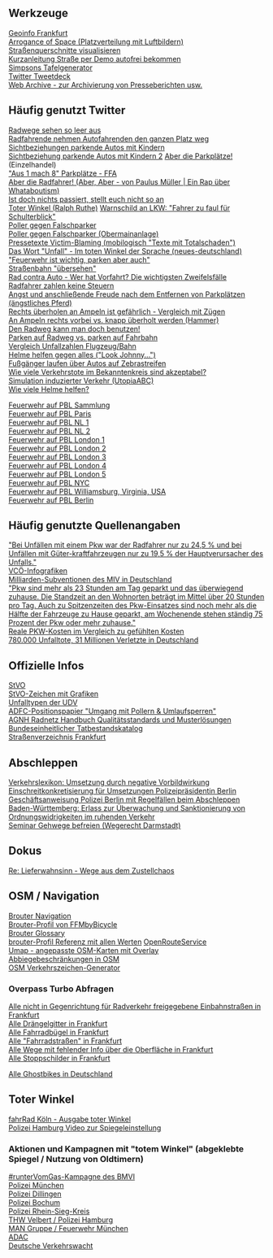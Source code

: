 Werkzeuge
-----
[Geoinfo Frankfurt](https://geoinfo.frankfurt.de/mapbender/application/stadtplan)  
[Arrogance of Space (Platzverteilung mit Luftbildern)](https://cyklokoalicia.sk/arrogance/)  
[Straßenquerschnitte visualisieren](https://streetmix.net)  
[Kurzanleitung Straße per Demo autofrei bekommen](https://twitter.com/autofreiberlin/status/1160624160135143425)  
[Simpsons Tafelgenerator](https://imgflip.com/memegenerator/60777140/Bart-Simpson---chalkboard)  
[Twitter Tweetdeck](https://tweetdeck.twitter.com)  
[Web Archive - zur Archivierung von Presseberichten usw.](https://web.archive.org)


Häufig genutzt Twitter
----------------------

[Radwege sehen so leer aus](https://twitter.com/DerGraslutscher/status/1220282050055409664)  
[Radfahrende nehmen Autofahrenden den ganzen Platz weg](https://twitter.com/BerlinCyclist/status/1224054920514539520)  
[Sichtbeziehungen parkende Autos mit Kindern](https://twitter.com/KidicalMass_S/status/1243213103304716290)  
[Sichtbeziehung parkende Autos mit Kindern 2](https://twitter.com/josykitchen/status/1106125679266070528)
[Aber die Parkplätze!](https://twitter.com/DirkDorsch/status/1222578850305015808?s=20) (Einzelhandel)  
["Aus 1 mach 8" Parkplätze - FFA](https://www.adfc-frankfurt.de/Frankfurt_aktuell/FFA_Archiv/Ausgabe_2020_4/2020_4_12_aus_1.html)  
[Aber die Radfahrer! (Aber, Aber - von Paulus Müller | Ein Rap über Whataboutism)](https://www.youtube.com/watch?v=uoJcAILqEDw)  
[Ist doch nichts passiert, stellt euch nicht so an](https://twitter.com/MrLoehm/status/1231330814245425154)  
[Toter Winkel (Ralph Ruthe)](https://twitter.com/ralphruthe/status/1230752902991319046) 
[Warnschild an LKW: "Fahrer zu faul für Schulterblick"](https://twitter.com/dukoid/status/1297903273693843456)  
[Poller gegen Falschparker](https://twitter.com/FfmOgo/status/1230110332120637441)  
[Poller gegen Falschparker (Obermainanlage)](https://twitter.com/avoooni/status/1181119784186007552)  
[Pressetexte Victim-Blaming (mobilogisch "Texte mit Totalschaden")](https://twitter.com/SchwaBicyclist/status/1226471122608238592)  
[Das Wort "Unfall" - Im toten Winkel der Sprache (neues-deutschland)](https://www.neues-deutschland.de/artikel/1101202.wort-unfall-im-toten-winkel-der-sprache.html)  
["Feuerwehr ist wichtig, parken aber auch"](https://twitter.com/aktuelle_stunde/status/1154418437537579008)  
[Straßenbahn "übersehen"](https://twitter.com/FFMbyBicycle/status/1235148263470379009)  
[Rad contra Auto - Wer hat Vorfahrt? Die wichtigsten Zweifelsfälle](https://www.stern.de/auto/service/rad-contra-auto---wer-hat-vorfahrt--die-wichtigsten-zweifelsfaelle-8156042.html)  
[Radfahrer zahlen keine Steuern](https://www.rbb24.de/panorama/beitrag/2020/09/berlin-fragen-antworten-fahrrad-steuer-radweg.htm)  
[Angst und anschließende Freude nach dem Entfernen von Parkplätzen (ängstliches Pferd)](https://twitter.com/fietsprofessor/status/1135992004742176768)  
[Rechts überholen an Ampeln ist gefährlich - Vergleich mit Zügen](https://twitter.com/MarBel78/status/1270303528049926149)  
[An Ampeln rechts vorbei vs. knapp überholt werden (Hammer)](https://twitter.com/dd_flo/status/1275356265045266432)  
[Den Radweg kann man doch benutzen!](https://twitter.com/digitalVermummt/status/1282229424864329733)  
[Parken auf Radweg vs. parken auf Fahrbahn](https://twitter.com/asltf/status/1283664476714209280)  
[Vergleich Unfallzahlen Flugzeug/Bahn](https://twitter.com/a_linnemann/status/1284913874903412738)  
[Helme helfen gegen alles ("Look Johnny...")](https://twitter.com/BerlinCyclist/status/1141963412580253696)  
[Fußgänger laufen über Autos auf Zebrastreifen](https://urbanshit.de/einfach-ueber-die-autos-laufen-wenn-diese-den-zebrastreifen-blockieren/)  
[Wie viele Verkehrstote im Bekanntenkreis sind akzeptabel?](https://www.youtube.com/watch?v=k2tOye9DKdQ)  
[Simulation induzierter Verkehr (UtopiaABC)](https://twitter.com/ABCTV/status/1182468049011535872)  
[Wie viele Helme helfen?](https://twitter.com/tm_nrmn/status/1302865093982650370)  


[Feuerwehr auf PBL Sammlung](https://twitter.com/FFMbyBicycle/status/1235155455456022533)  
[Feuerwehr auf PBL Paris](https://twitter.com/CommuteDeParis/status/1177987442898587648)  
[Feuerwehr auf PBL NL 1](https://youtu.be/HyQ6DAIg4AQ?t=68)  
[Feuerwehr auf PBL NL 2](https://youtu.be/ZhFohYHgGyE?t=155)  
[Feuerwehr auf PBL London 1](https://twitter.com/CyclistHannah/status/1051379001493721088)  
[Feuerwehr auf PBL London 2](https://twitter.com/Gari_Ferret/status/1231894489146458112)  
[Feuerwehr auf PBL London 3](https://twitter.com/bike_bs/status/1235159836142206976)  
[Feuerwehr auf PBL London 4](https://twitter.com/stormcab/status/990704992599277568)  
[Feuerwehr auf PBL London 5](https://twitter.com/Gosia0801/status/802200676415795201)  
[Feuerwehr auf PBL NYC](https://twitter.com/TanyaMGulliver/status/1150227016714731522)  
[Feuerwehr auf PBL Williamsburg, Virginia, USA](https://twitter.com/cambridge46er/status/1175510066352525312)  
[Feuerwehr auf PBL Berlin](https://twitter.com/cumurux/status/1299752633461338115)  


Häufig genutzte Quellenangaben
------------------------------

["Bei Unfällen mit einem Pkw war der Radfahrer nur zu 24,5 % und bei Unfällen mit Güter-kraftfahrzeugen nur zu 19,5 % der Hauptverursacher des Unfalls."](https://www.destatis.de/DE/Themen/Gesellschaft-Umwelt/Verkehrsunfaelle/Publikationen/Downloads-Verkehrsunfaelle/unfaelle-zweirad-5462408187004.pdf?__blob=publicationFile)  
[VCÖ-Infografiken](https://www.vcoe.at/publikationen/infografiken/alle-infografiken)  
[Milliarden-Subventionen des MIV in Deutschland](https://www.umweltbundesamt.de/sites/default/files/medien/479/publikationen/uba_fachbroschuere_umweltschaedliche-subventionen_bf.pdf)  
["Pkw sind mehr als 23 Stunden am Tag geparkt und das  überwiegend  zuhause.  Die  Standzeit  an  den  Wohnorten beträgt im Mittel über 20 Stunden pro Tag. Auch zu Spitzenzeiten des Pkw-Einsatzes sind noch mehr als die Hälfte der Fahrzeuge zu Hause geparkt, am Wochenende stehen ständig 75 Prozent der Pkw oder mehr zuhause."](http://www.mobilitaet-in-deutschland.de/pdf/MiD2017_Ergebnisbericht.pdf)  
[Reale PKW-Kosten im Vergleich zu gefühlten Kosten](https://www.spiegel.de/auto/autokauf-deutsche-unterschaetzen-tatsaechliche-kosten-ihres-autos-stark-a-e9230430-6794-4690-96cd-a988f53b93c4)  
[780.000 Unfalltote, 31 Millionen Verletzte in Deutschland](https://www.spiegel.de/auto/aktuell/deutschland-780-000-verkehrstote-seit-1950-31-millionen-verletzte-a-1183544.html)  


Offizielle Infos
----------------

[StVO](https://www.gesetze-im-internet.de/stvo_2013/BJNR036710013.html)  
[StVO-Zeichen mit Grafiken](https://de.wikipedia.org/wiki/Bildtafel_der_Verkehrszeichen_in_der_Bundesrepublik_Deutschland_von_2013_bis_2017)  
[Unfalltypen der UDV](https://udv.de/sites/default/files/tx_udvpublications/unfalltypen-katalog_udv_web_2.pdf)  
[ADFC-Positionspapier "Umgang mit Pollern & Umlaufsperren"](https://www.adfc.de/fileadmin/user_upload/Expertenbereich/Touristik_und_Hotellerie/Positionspapiere/ADFC_Positionspapier_Umgang_Poller_Umlaufsperren.pdf)  
[AGNH Radnetz Handbuch Qualitätsstandards und Musterlösungen](https://www.nahmobil-hessen.de/wp-content/uploads/2019/07/Qualitaetsstandards_und_Musterloesungen_150dpi.pdf)  
[Bundeseinheitlicher Tatbestandskatalog](https://www.kba.de/DE/ZentraleRegister/FAER/BT_KAT_OWI/bkat_owi_28_04_2020_pdf.pdf?__blob=publicationFile&v=6)  
[Straßenverzeichnis Frankfurt](https://offenedaten.frankfurt.de/dataset/strassenverzeichnis-der-stadt-frankfurt-am-main)  


Abschleppen
-----------

[Verkehrslexikon: Umsetzung durch negative Vorbildwirkung](https://www.verkehrslexikon.de/Texte/KfzUmsetzung4.php)  
[Einschreitkonkretisierung für Umsetzungen Polizeipräsidentin Berlin](https://fragdenstaat.de/dokumente/2404/)  
[Geschäftsanweisung Polizei Berlin mit Regelfällen beim Abschleppen](https://fragdenstaat.de/anfrage/geschaftsanweisung-der-polizei-nr-152014/163890/anhang/GAPPrStabNr.15_2014.pdf)  
[Baden-Württemberg: Erlass zur Überwachung und Sanktionierung von Ordnungswidrigkeiten im ruhenden Verkehr](https://fragdenstaat.de/anfrage/erlass-zur-uberwachung-und-sanktionierung-von-ordnungswidrigkeiten-im-ruhenden-verkehr/507374/anhang/VMBW_ErlasszurberwachungundSanktionierungvonOrdnungswidrigkeitenimruhendenVerkehrvom11.Mai2020.pdf)  
[Seminar Gehwege befreien (Wegerecht Darmstadt)](https://wegerecht.org/seminar/)  


Dokus
-----

[Re: Lieferwahnsinn - Wege aus dem Zustellchaos](https://www.dailymotion.com/video/x6bdwql)


OSM / Navigation
----------------

[Brouter Navigation](https://brouter.de/brouter-web/)  
[Brouter-Profil von FFMbyBicycle](https://raw.githubusercontent.com/FFMbyBicycle/brouter-cycling-profiles/master/FFMbyBicycle-long-distance-cycling.brf)  
[Brouter Glossary](https://github.com/poutnikl/Brouter-profiles/wiki/Glossary)  
[brouter-Profil Referenz mit allen Werten](https://raw.githubusercontent.com/poutnikl/Trekking-Poutnik/master/Trekking-Poutnik.brf)
[OpenRouteService](https://maps.openrouteservice.org)  
[Umap - angepasste OSM-Karten mit Overlay](https://umap.openstreetmap.fr/en/)  
[Abbiegebeschränkungen in OSM](https://ahorn.lima-city.de/tr/)  
[OSM Verkehrszeichen-Generator](http://osmtools.de/traffic_signs/)  

### Overpass Turbo Abfragen
[Alle nicht in Gegenrichtung für Radverkehr freigegebene Einbahnstraßen in Frankfurt](https://overpass-turbo.eu/s/Ydu)  
[Alle Drängelgitter in Frankfurt](https://overpass-turbo.eu/s/Wdi)  
[Alle Fahrradbügel in Frankfurt](https://overpass-turbo.eu/s/Tu6)  
[Alle "Fahrradstraßen" in Frankfurt](https://overpass-turbo.eu/s/12gk)  
[Alle Wege mit fehlender Info über die Oberfläche in Frankfurt](https://overpass-turbo.eu/s/ZhZ)  
[Alle Stoppschilder in Frankfurt](https://overpass-turbo.eu/s/127B)  


[Alle Ghostbikes in Deutschland](https://overpass-turbo.eu/s/WlH)


Toter Winkel
------------

[fahrRad Köln - Ausgabe toter Winkel](https://www.yumpu.com/de/document/read/63909597/adfc-koln-fahrrad-2-2020/16)  
[Polizei Hamburg Video zur Spiegeleinstellung](https://www.youtube.com/watch?v=Jsie5klOyLQ)  

### Aktionen und Kampagnen mit "totem Winkel" (abgeklebte Spiegel / Nutzung von Oldtimern)
[#runterVomGas-Kampagne des BMVI](https://twitter.com/FFMbyBicycle/status/1306208359427776512)  
[Polizei München](https://twitter.com/holzline/status/1280391349188124673)  
[Polizei Dillingen](https://twitter.com/polizeiSWN/status/1263723805190565888)  
[Polizei Bochum](https://twitter.com/polizei_nrw_bo/status/1114111599663624192)  
[Polizei Rhein-Sieg-Kreis](	https://twitter.com/polizei_nrw_su/status/1072811895311228928)  
[THW Velbert / Polizei Hamburg](https://twitter.com/FFMbyBicycle/status/1221039840554377216)  
[MAN Gruppe / Feuerwehr München](https://twitter.com/FFMbyBicycle/status/1348361346207916038)  
[ADAC](https://twitter.com/FFMbyBicycle/status/1261602440840974337)  
[Deutsche Verkehrswacht](https://twitter.com/FFMbyBicycle/status/1261600786196443141)  
